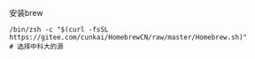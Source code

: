 安装brew
``` shell
/bin/zsh -c "$(curl -fsSL https://gitee.com/cunkai/HomebrewCN/raw/master/Homebrew.sh)"
# 选择中科大的源
```
